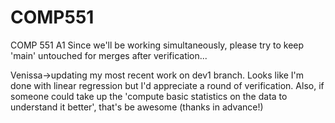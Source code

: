 # COMP551
COMP 551 A1
Since we'll be working simultaneously, please try to keep 'main' untouched for merges after verification...

Venissa->updating my most recent work on dev1 branch. Looks like I'm done with linear regression but I'd appreciate a round of verification.  Also, if someone could take up the 'compute basic statistics on the data to understand it better', that's be awesome (thanks in advance!)

